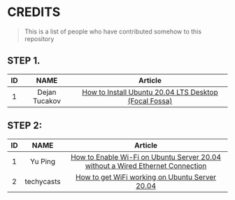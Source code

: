 # CREDITS

> This is a list of people who have contributed somehow to this repository 

## STEP 1.

| ID     |  NAME           |   Article       |                                                                                           
| :----: | :-------------: | :-------------: |
| 1      |  Dejan Tucakov  |  [How to Install Ubuntu 20.04 LTS Desktop (Focal Fossa)](https://phoenixnap.com/kb/install-ubuntu-20-04)       |


   

## STEP 2: 

| ID     |  NAME            |   Article       |                                                                                           
| :----: | :-------------:  | :-------------: |
| 1      | Yu Ping          | [How to Enable Wi-Fi on Ubuntu Server 20.04 without a Wired Ethernet Connection](https://yping88.medium.com/how-to-enable-wi-fi-on-ubuntu-server-20-04-without-a-wired-ethernet-connection-42e0b71ca198) | 
| 2      | techycasts       | [How to get WiFi working on Ubuntu Server 20.04](https://www.youtube.com/watch?v=yzCJK_OqFH0)

